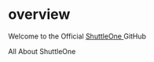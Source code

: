 # overview
Welcome to the Official <a href="https://www.shuttle.one"> ShuttleOne </a> GitHub

All About ShuttleOne
